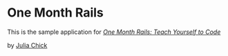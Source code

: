 # One Month Rails

This is the sample application for 
[*One Month Rails: Teach Yourself to Code*](http://onemonthrails.com)

by [Julia Chick](http://juliachick.com)